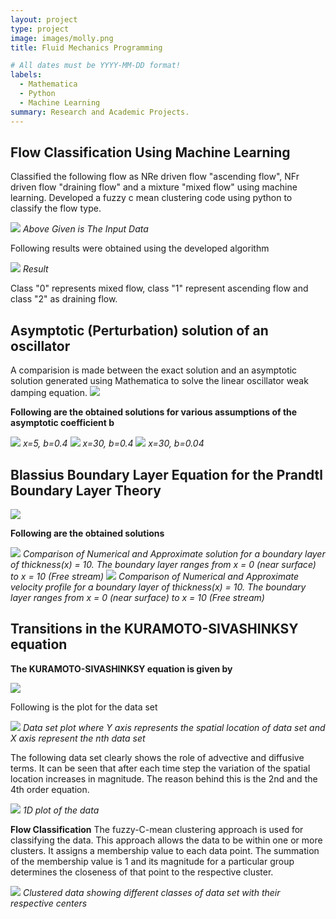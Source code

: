 ```yaml
---
layout: project
type: project
image: images/molly.png
title: Fluid Mechanics Programming

# All dates must be YYYY-MM-DD format!
labels:
  - Mathematica
  - Python
  - Machine Learning
summary: Research and Academic Projects.
---
```

## Flow Classification Using Machine Learning
Classified the following flow as NRe driven flow "ascending flow", NFr driven flow "draining flow" and a mixture "mixed flow" using machine learning.
Developed a fuzzy c mean clustering code using python to classify the flow type.

<img class="ui image" src="../images/Capture43.png">
<em>Above Given is The Input Data</em>

Following results were obtained using the developed algorithm

<img class="ui image" src="../images/Capture44.png">
<em>Result</em>

Class "0" represents mixed flow, class "1" represent ascending flow and class "2" as draining flow.

## Asymptotic (Perturbation) solution of an oscillator
A comparision is made between the exact solution and an asymptotic solution generated using Mathematica to solve the linear oscillator weak damping equation.
<img class="ui image" src="../images/Capture52.PNG">

**Following are the obtained solutions for various assumptions of the asymptotic coefficient b**


<img class="ui image" src="../images/Capture53.jpg">
<em>x=5, b=0.4</em>

<img class="ui image" src="../images/Capture54.jpg">
<em>x=30, b=0.4</em>

<img class="ui image" src="../images/Capture55.jpg">
<em>x=30, b=0.04</em>

## Blassius Boundary Layer Equation for the Prandtl Boundary Layer Theory


<img class="ui image" src="../images/Capture56.PNG">


**Following are the obtained solutions**

<img class="ui image" src="../images/Capture57.jpg">
<em> Comparison of Numerical and Approximate solution for a boundary layer of thickness(x) = 10. The boundary layer ranges from x = 0 (near surface) to x = 10 (Free stream)</em>


<img class="ui image" src="../images/Capture58.jpg">
<em> Comparison of Numerical and Approximate velocity profile for a boundary layer of thickness(x) = 10. The boundary layer ranges from x = 0 (near surface) to x = 10 (Free stream)</em>

## Transitions in the KURAMOTO-SIVASHINKSY equation

**The KURAMOTO-SIVASHINKSY equation is given by**

<img class="ui image" src="../images/Capture61.PNG">

Following is the plot for the data set

<img class="ui image" src="../images/Capture62.jpg">
<em>Data set plot where Y axis represents the spatial location of data set and X axis represent the nth data set</em>

The following data set clearly shows the role of advective and diffusive terms. It can be seen that after each time step the variation of the spatial location increases in magnitude. The reason behind this is the 2nd and the 4th order equation.

<img class="ui image" src="../images/Capture63.jpg">
<em>1D plot of the data</em>

**Flow Classification**
The fuzzy-C-mean clustering approach is used for classifying the data. This approach allows the data to be within one or more clusters. It assigns a membership value to each data point. The summation of the membership value is 1 and its magnitude for a particular group determines the closeness of that point to the respective cluster.

<img class="ui image" src="../images/Capture64.jpg">
<em>Clustered data showing different classes of data set with their respective centers</em>

